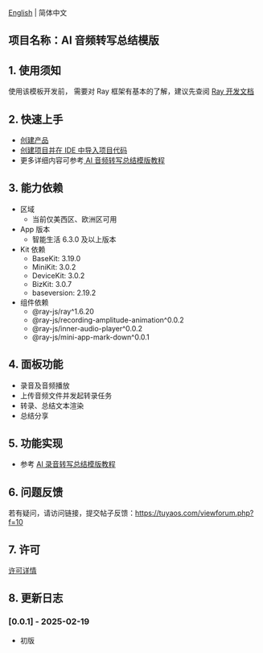 [English](README.md) | 简体中文[](README_zh.md)

## 项目名称：AI 音频转写总结模版

## 1. 使用须知

使用该模板开发前， 需要对 Ray 框架有基本的了解，建议先查阅 [ Ray 开发文档](https://developer.tuya.com/cn/miniapp/develop/ray/guide/overview)

## 2. 快速上手

- [创建产品](https://developer.tuya.com/cn/miniapp-codelabs/codelabs/panel-ai-audio-transcription-and-summary/index.html#1)
- [创建项目并在 IDE 中导入项目代码](https://developer.tuya.com/cn/miniapp-codelabs/codelabs/panel-ai-audio-transcription-and-summary/index.html#2)
- 更多详细内容可参考[ AI 音频转写总结模版教程](https://developer.tuya.com/cn/miniapp-codelabs/codelabs/panel-ai-audio-transcription-and-summary/index.html#0)

## 3. 能力依赖

- 区域
  - 当前仅美西区、欧洲区可用
- App 版本
  - 智能生活 6.3.0 及以上版本
- Kit 依赖
  - BaseKit: 3.19.0
  - MiniKit: 3.0.2
  - DeviceKit: 3.0.2
  - BizKit: 3.0.7
  - baseversion: 2.19.2
- 组件依赖
  - @ray-js/ray^1.6.20
  - @ray-js/recording-amplitude-animation^0.0.2
  - @ray-js/inner-audio-player^0.0.2
  - @ray-js/mini-app-mark-down^0.0.1

## 4. 面板功能

- 录音及音频播放
- 上传音频文件并发起转录任务
- 转录、总结文本渲染
- 总结分享

## 5. 功能实现

- 参考 [ AI 录音转写总结模版教程](https://developer.tuya.com/cn/miniapp-codelabs/codelabs/panel-ai-audio-transcription-and-summary/index.html#4)

## 6. 问题反馈

若有疑问，请访问链接，提交帖子反馈：https://tuyaos.com/viewforum.php?f=10

## 7. 许可

[许可详情](LICENSE)

## 8. 更新日志

### [0.0.1] - 2025-02-19

- 初版
